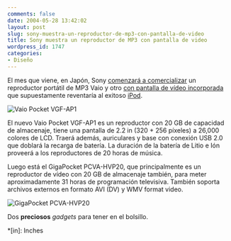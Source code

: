 ```yaml
---
comments: false
date: 2004-05-28 13:42:02
layout: post
slug: sony-muestra-un-reproductor-de-mp3-con-pantalla-de-video
title: Sony muestra un reproductor de MP3 con pantalla de video
wordpress_id: 1747
categories:
- Diseño
---
```


El mes que viene, en Japón, Sony [comenzará a comercializar](http://www.theregister.co.uk/2004/05/27/sony_mp3_vid_player/) un reproductor portátil de MP3 Vaio y otro [con pantalla de vídeo incorporada](http://www.theregister.co.uk/2003/11/11/sony_unveils_video_ipod/) que supuestamente reventaría al exitoso [iPod](http://www.apple.com/ipod/).





![Vaio Pocket VGF-AP1](http://www.minid.net/images/sony_hmp.png)





El nuevo Vaio Pocket VGF-AP1 es un reproductor con 20 GB de capacidad de almacenaje, tiene una pantalla de 2.2 in (320 &plus; 256 píxeles) a 26,000 colores de LCD. Traerá además, auriculares y base  con conexión USB 2.0 que doblará la recarga de batería. La duración de la batería de Litio e Ión proveerá a los reproductores de 20 horas de música.





Luego está el GigaPocket PCVA-HVP20, que principalmente es un reproductor de vídeo con 20 GB de almacenaje también, para meter aproximadamente 31 horas de programación televisiva. También soporta archivos externos en formato AVI (DV) y WMV format video.





![GigaPocket PCVA-HVP20](http://www.minid.net/images/PCVA-HVP20.png)





Dos **preciosos** _gadgets_ para tener en el bolsillo.




 
  *[in]: Inches
